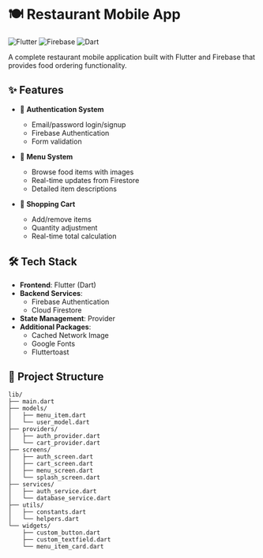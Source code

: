 # 🍽️ Restaurant Mobile App

![Flutter](https://img.shields.io/badge/Flutter-%2302569B.svg?style=for-the-badge&logo=Flutter&logoColor=white)
![Firebase](https://img.shields.io/badge/Firebase-039BE5?style=for-the-badge&logo=Firebase&logoColor=white)
![Dart](https://img.shields.io/badge/Dart-0175C2?style=for-the-badge&logo=Dart&logoColor=white)

A complete restaurant mobile application built with Flutter and Firebase that provides food ordering functionality.

## ✨ Features

- 🔐 **Authentication System**
  - Email/password login/signup
  - Firebase Authentication
  - Form validation

- 🍔 **Menu System**
  - Browse food items with images
  - Real-time updates from Firestore
  - Detailed item descriptions

- 🛒 **Shopping Cart**
  - Add/remove items
  - Quantity adjustment
  - Real-time total calculation


## 🛠 Tech Stack

- **Frontend**: Flutter (Dart)
- **Backend Services**:
  - Firebase Authentication
  - Cloud Firestore
- **State Management**: Provider
- **Additional Packages**:
  - Cached Network Image
  - Google Fonts
  - Fluttertoast

## 📂 Project Structure

```plaintext
lib/
├── main.dart
├── models/
│   ├── menu_item.dart
│   └── user_model.dart
├── providers/
│   ├── auth_provider.dart
│   └── cart_provider.dart
├── screens/
│   ├── auth_screen.dart
│   ├── cart_screen.dart
│   ├── menu_screen.dart
│   └── splash_screen.dart
├── services/
│   ├── auth_service.dart
│   └── database_service.dart
├── utils/
│   ├── constants.dart
│   └── helpers.dart
└── widgets/
    ├── custom_button.dart
    ├── custom_textfield.dart
    └── menu_item_card.dart
